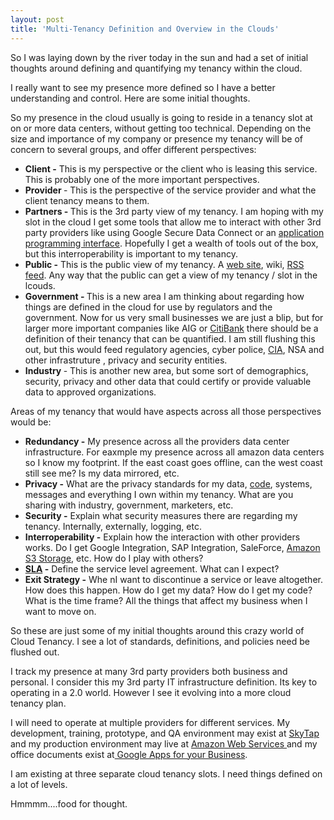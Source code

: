 ```yaml
---
layout: post
title: 'Multi-Tenancy Definition and Overview in the Clouds'
---
```

So I was laying down by the river today in the sun and had a set of initial thoughts around defining and quantifying my tenancy within the cloud.<p></p>
I really want to see my presence more defined so I have a better understanding and control. Here are some initial thoughts.<p></p>
So my presence in the cloud usually is going to reside in a tenancy slot at on or more data centers, without getting too technical. Depending on the size and importance of my company or presence my tenancy will be of concern to several groups, and offer different perspectives:
<ul class="mainlist">
	<li><strong>Client -</strong> This is my perspective or the client who is leasing this service. This is probably one of the more important perspectives.</li>
	<li><strong>Provider </strong>- This is the perspective of the service provider and what the client tenancy means to them.</li>
	<li><strong>Partners - </strong>This is the 3rd party view of my tenancy. I am hoping with my slot in the cloud I get some tools that allow me to interact with other 3rd party providers like using Google Secure Data Connect or an <a class="zem_slink" title="Application programming interface" rel="wikipedia" href="http://en.wikipedia.org/wiki/Application_programming_interface">application programming interface</a>. Hopefully I get a wealth of tools out of the box, but this interroperability is important to my tenancy.</li>
	<li><strong>Public -</strong> This is the public view of my tenancy. A <a class="zem_slink" title="Website" rel="wikipedia" href="http://en.wikipedia.org/wiki/Website">web site</a>, wiki, <a class="zem_slink" title="RSS" rel="wikipedia" href="http://en.wikipedia.org/wiki/RSS">RSS feed</a>. Any way that the public can get a view of my tenancy / slot in the lcouds.</li>
	<li><strong>Government - </strong>This is a new area I am thinking about regarding how things are defined in the cloud for use by regulators and the government. Now for us very small businesses we are just a blip, but for larger more important companies like AIG or <a class="zem_slink" title="Citibank" rel="homepage" href="http://www.citibank.com/">CitiBank</a> there should be a definition of their tenancy that can be quantified. I am still flushing this out, but this would feed regulatory agencies, cyber police, <a class="zem_slink" title="Central Intelligence Agency" rel="geolocation" href="http://maps.google.com/maps?ll=38.951796,-77.146586&amp;spn=1.0,1.0&amp;q=38.951796,-77.146586%20%28Central%20Intelligence%20Agency%29&amp;t=h">CIA</a>, NSA and other infrastruture , privacy and security entities.</li>
	<li><strong>Industry </strong>- This is another new area, but some sort of demographics, security, privacy and other data that could certify or provide valuable data to approved organizations.</li>
</ul>
Areas of my tenancy that would have aspects across all those perspectives would be:
<ul class="mainlist">
	<li><strong>Redundancy -</strong> My presence across all the providers data center infrastructure. For eaxmple my presence across all amazon data centers so I know my footprint. If the east coast goes offline, can the west coast still see me? Is my data mirrored, etc.</li>
	<li><strong>Privacy -</strong> What are the privacy standards for my data, <a class="zem_slink" title="Computer programming" rel="wikipedia" href="http://en.wikipedia.org/wiki/Computer_programming">code</a>, systems, messages and everything I own within my tenancy. What are you sharing with industry, government, marketers, etc.</li>
	<li><strong>Security -</strong> Explain what security measures there are regarding my tenancy. Internally, externally, logging, etc.</li>
	<li><strong>Interroperability -</strong> Explain how the interaction with other providers works. Do I get Google Integration, SAP Integration, SaleForce, <a class="zem_slink" title="Amazon S3" rel="homepage" href="http://aws.amazon.com/s3">Amazon S3</a><a href="http://aws.amazon.com/s3/"> Storage</a>, etc. How do I play with others?</li>
	<li><strong><a class="zem_slink" title="Service level agreement" rel="wikipedia" href="http://en.wikipedia.org/wiki/Service_level_agreement">SLA</a> -</strong> Define the service level agreement. What can I expect?</li>
	<li><strong>Exit Strategy -</strong> Whe nI want to discontinue a service or leave altogether. How does this happen. How do I get my data? How do I get my code? What is the time frame? All the things that affect my business when I want to move on.</li>
</ul>
So these are just some of my initial thoughts around this crazy world of Cloud Tenancy. I see a lot of standards, definitions, and policies need be flushed out.<p></p>
I track my presence at many 3rd party providers both business and personal. I consider this my 3rd party IT infrastructure definition. Its key to operating in a 2.0 world. However I see it evolving into a more cloud tenancy plan.<p></p>
I will need to operate at multiple providers for different services. My development, training, prototype, and QA environment may exist at <a href="http://www.skytap.com" target="_blank">SkyTap </a>and my production environment may live at <a class="zem_slink" title="Amazon" rel="homepage" href="http://amazon.com/">Amazon</a><a href="http://aws.amazon.com/"> Web Services </a>and my office documents exist at<a href="http://www.google.com/apps/intl/en/business/index.html"> Google Apps for your Business</a>.<p></p>
I am existing at three separate cloud tenancy slots. I need things defined on a lot of levels.<p></p>
<input id="gwProxy" type="hidden" /><p></p>
<!--Session data--><p></p>
<input id="jsProxy" onclick="jsCall();" type="hidden" /> <input id="gwProxy" type="hidden" /><p></p>
<!--Session data--><p></p>
<input id="jsProxy" onclick="jsCall();" type="hidden" /> <input id="gwProxy" type="hidden" /><p></p>
<!--Session data--><p></p>
<input id="jsProxy" onclick="jsCall();" type="hidden" /> <input id="gwProxy" type="hidden" /><p></p>
Hmmmm....food for thought.<p></p>
<input id="gwProxy" type="hidden" /><p></p>
<!--Session data-->
<input id="jsProxy" onclick="jsCall();" type="hidden" /><p></p>
<input id="gwProxy" type="hidden"><!--Session data--></input><input id="jsProxy" onclick="jsCall();" type="hidden" />